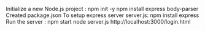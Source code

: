 Initialize a new Node.js project :
npm init -y
npm install express body-parser
Created package.json
To setup express server server.js: 
npm install express
Run the server :
npm start
node server.js 
http://localhost:3000/login.html

